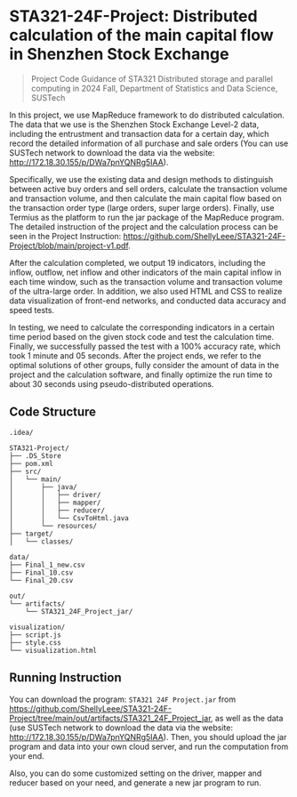 # STA321-24F-Project: Distributed calculation of the main capital flow in Shenzhen Stock Exchange

> Project Code Guidance of STA321 Distributed storage and parallel computing in 2024 Fall, Department of Statistics and Data Science, SUSTech

In this project, we use MapReduce framework to do distributed calculation. The data that we use is the Shenzhen Stock Exchange Level-2 data, including the entrustment and transaction data for a certain day, which record the detailed information of all purchase and sale orders (You can use SUSTech network to download the data via the website: http://172.18.30.155/p/DWa7pnYQNRg5IAA). 

Specifically, we use the existing data and design methods to distinguish between active buy orders and sell orders, calculate the transaction volume and transaction volume, and then calculate the main capital flow based on the transaction order type (large orders, super large orders). Finally, use Termius as the platform to run the jar package of the MapReduce program. The detailed instruction of the project and the calculation process can be seen in the Project Instruction: https://github.com/ShellyLeee/STA321-24F-Project/blob/main/project-v1.pdf.

After the calculation completed, we output 19 indicators, including the inflow, outflow, net inflow and other indicators of the main capital inflow in each time window, such as the transaction volume and transaction volume of the ultra-large order. In addition, we also used HTML and CSS to realize data visualization of front-end networks, and conducted data accuracy and speed tests. 

In testing, we need to calculate the corresponding indicators in a certain time period based on the given stock code and test the calculation time. Finally, we successfully passed the test with a 100% accuracy rate, which took 1 minute and 05 seconds. After the project ends, we refer to the optimal solutions of other groups, fully consider the amount of data in the project and the calculation software, and finally optimize the run time to about 30 seconds using pseudo-distributed operations.


## Code Structure

```
.idea/

STA321-Project/
├── .DS_Store
├── pom.xml
├── src/
│   └── main/
│       ├── java/
│       │   ├── driver/
│       │   ├── mapper/
│       │   ├── reducer/
│       │   └── CsvToHtml.java
│       └── resources/
├── target/
│   └── classes/

data/
├── Final_1_new.csv
├── Final_10.csv
└── Final_20.csv

out/
└── artifacts/
    └── STA321_24F_Project_jar/

visualization/
├── script.js
├── style.css
└── visualization.html

```

## Running Instruction
You can download the program: `STA321 24F Project.jar` from https://github.com/ShellyLeee/STA321-24F-Project/tree/main/out/artifacts/STA321_24F_Project_jar, as well as the data (use SUSTech network to download the data via the website: http://172.18.30.155/p/DWa7pnYQNRg5IAA). Then, you should upload the jar program and data into your own cloud server, and run the computation from your end. 

Also, you can do some customized setting on the driver, mapper and reducer based on your need, and generate a new jar program to run.
